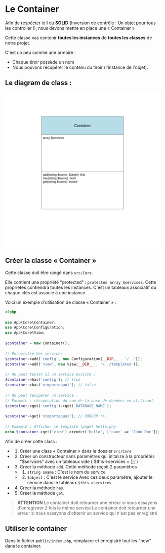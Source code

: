 # Le Container

Afin de réspécter le **I** du **SOLID** (Inversion de contrôle : Un objet pour tous les controller !),
nous devons mettre en place une « Container »

Cette classe vas contenir **toutes les instances** de **toutes les classes** de notre
projet.

C'est un peu comme une armoire :

- Chaque tiroir possède un nom
- Nous pouvons récupérer le contenu du tiroir (l'instance de l'objet).

## Le diagram de class :

![Le COntainer](../container.png)

## Créer la classe « Container »

Cette classe doit être rangé dans `src/Core`.

Elle contient une propriété "protected" : `protected array $services`. Cette propriétés contiendra
toutes les instances. C'est un tableaux associatif ou chaque clés est associé à une instance.

Voici un exemple d'utilisation de classe « Container » :

```php
<?php

use App\Core\Container;
use App\Core\Configuration;
use App\Core\View;

$container = new Container();

// Enregistré des services :
$container->add('config', new Configuration(__DIR__ . '/..'));
$container->add('view', new View(__DIR__ . '/../templates'));

// On peut tester si un service éxsiste :
$container->has('config'); // true
$container->has('nimportequoi'); // false

// On peut récupérer un service :
// Éxemple : récupération du nom de la base de données en utilisant
$container->get('config')->get('DATABASE_NAME');

$container->get('nimportequoi'); // ERREUR !!!

// Exemple : Afficher le template (page) hello.php
echo $container->get('view')->render('hello', ['name' => 'John Doe']);
```

Afin de créer cette class :

- 1. Créer une class « Container » dans le dossier `src/Core`
- 2. Créer un constructeur sans paramètres qui initalize à la propriétés "$services" avec un tableaux vide
     (`$this->services = [];`)
- 3. Créer la méthode `add`. Cette méthode reçoit 2 paramètres
  - 1. `string $name` : C'est le nom du service
  - 2. `$object` : C'est le service
       Avec ces deux paramètre, ajouter le service dans le tableaux `$this->services`.
- 4. Créer la méthode `has`.
- 5. Créer la méthode `get`.

> **ATTENTION**
> Le container doit retourner une erreur si nous essayons d'enregistrer 2 fois le même service
> Le container doit retourner une erreur si nous essayons d'obtenir un service qui n'est pas enregistré

## Utiliser le container

Dans le fichier `public/index.php`, remplacer et enregistré tout les "new" dans le container.
